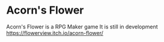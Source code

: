 # Acorn's Flower
Acorn's Flower is a RPG Maker game
It is still in development
https://flowerview.itch.io/acorn-flower/
